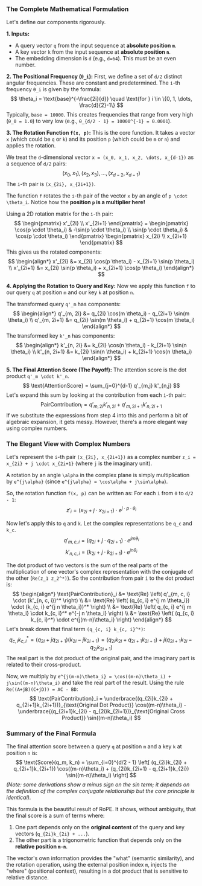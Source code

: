 ### The Complete Mathematical Formulation

Let's define our components rigorously.

**1. Inputs:**
*   A query vector `q` from the input sequence at **absolute position `m`**.
*   A key vector `k` from the input sequence at **absolute position `n`**.
*   The embedding dimension is `d` (e.g., `d=64`). This must be an even number.

**2. The Positional Frequency (`θ_i`):**
First, we define a set of `d/2` distinct angular frequencies. These are constant and predetermined. The `i`-th frequency `θ_i` is given by the formula:
$$
\theta_i = \text{base}^{-\frac{2i}{d}} \quad \text{for } i \in \{0, 1, \dots, \frac{d}{2}-1\}
$$
Typically, `base = 10000`. This creates frequencies that range from very high (`θ_0 = 1.0`) to very low (e.g., `θ_{d/2 - 1} = 10000^{-1} = 0.0001`).

**3. The Rotation Function `f(x, p)`:**
This is the core function. It takes a vector `x` (which could be `q` or `k`) and its position `p` (which could be `m` or `n`) and applies the rotation.

We treat the `d`-dimensional vector `x = (x_0, x_1, x_2, \dots, x_{d-1})` as a sequence of `d/2` pairs:
$$
(x_0, x_1), (x_2, x_3), \dots, (x_{d-2}, x_{d-1})
$$
The `i`-th pair is `(x_{2i}, x_{2i+1})`.

The function `f` rotates the `i`-th pair of the vector `x` by an angle of `p \cdot \theta_i`. Notice how the **position `p` is a multiplier here!**

Using a 2D rotation matrix for the `i`-th pair:
$$
\begin{pmatrix} x'_{2i} \\ x'_{2i+1} \end{pmatrix} = \begin{pmatrix} \cos(p \cdot \theta_i) & -\sin(p \cdot \theta_i) \\ \sin(p \cdot \theta_i) & \cos(p \cdot \theta_i) \end{pmatrix} \begin{pmatrix} x_{2i} \\ x_{2i+1} \end{pmatrix}
$$
This gives us the rotated components:
$$
\begin{align*}
x'_{2i} &= x_{2i} \cos(p \theta_i) - x_{2i+1} \sin(p \theta_i) \\
x'_{2i+1} &= x_{2i} \sin(p \theta_i) + x_{2i+1} \cos(p \theta_i)
\end{align*}
$$

**4. Applying the Rotation to Query and Key:**
Now we apply this function `f` to our query `q` at position `m` and our key `k` at position `n`.

The transformed query `q'_m` has components:
$$
\begin{align*}
q'_{m, 2i} &= q_{2i} \cos(m \theta_i) - q_{2i+1} \sin(m \theta_i) \\
q'_{m, 2i+1} &= q_{2i} \sin(m \theta_i) + q_{2i+1} \cos(m \theta_i)
\end{align*}
$$
The transformed key `k'_n` has components:
$$
\begin{align*}
k'_{n, 2i} &= k_{2i} \cos(n \theta_i) - k_{2i+1} \sin(n \theta_i) \\
k'_{n, 2i+1} &= k_{2i} \sin(n \theta_i) + k_{2i+1} \cos(n \theta_i)
\end{align*}
$$

**5. The Final Attention Score (The Payoff):**
The attention score is the dot product `q'_m \cdot k'_n`.
$$
\text{AttentionScore} = \sum_{j=0}^{d-1} q'_{m,j} k'_{n,j}
$$
Let's expand this sum by looking at the contribution from each `i`-th pair:
$$
\text{PairContribution}_i = q'_{m, 2i} k'_{n, 2i} + q'_{m, 2i+1} k'_{n, 2i+1}
$$
If we substitute the expressions from step 4 into this and perform a bit of algebraic expansion, it gets messy. However, there's a more elegant way using complex numbers.

### The Elegant View with Complex Numbers

Let's represent the `i`-th pair `(x_{2i}, x_{2i+1})` as a complex number `z_i = x_{2i} + j \cdot x_{2i+1}` (where `j` is the imaginary unit).

A rotation by an angle `\alpha` in the complex plane is simply multiplication by `e^{j\alpha}` (since `e^{j\alpha} = \cos\alpha + j\sin\alpha`).

So, the rotation function `f(x, p)` can be written as:
For each `i` from `0` to `d/2 - 1`:
$$
z'_{i} = (x_{2i} + j \cdot x_{2i+1}) \cdot e^{j \cdot p \cdot \theta_i}
$$

Now let's apply this to `q` and `k`. Let the complex representations be `q_c` and `k_c`.
$$
q'_{m, c, i} = (q_{2i} + j \cdot q_{2i+1}) \cdot e^{j m \theta_i}
$$
$$
k'_{n, c, i} = (k_{2i} + j \cdot k_{2i+1}) \cdot e^{j n \theta_i}
$$

The dot product of two vectors is the sum of the real parts of the multiplication of one vector's complex representation with the conjugate of the other (`Re(z_1 z_2^*)`).
So the contribution from pair `i` to the dot product is:
$$
\begin{align*}
\text{PairContribution}_i &= \text{Re} \left( q'_{m, c, i} \cdot (k'_{n, c, i})^* \right) \\
&= \text{Re} \left( (q_{c, i} e^{j m \theta_i}) \cdot (k_{c, i} e^{j n \theta_i})^* \right) \\
&= \text{Re} \left( q_{c, i} e^{j m \theta_i} \cdot k_{c, i}^* e^{-j n \theta_i} \right) \\
&= \text{Re} \left( (q_{c, i} k_{c, i}^*) \cdot e^{j(m-n)\theta_i} \right)
\end{align*}
$$
Let's break down that final term `(q_{c, i} k_{c, i}^*)`:
$$
q_{c, i} k_{c, i}^* = (q_{2i} + j q_{2i+1})(k_{2i} - j k_{2i+1}) = (q_{2i}k_{2i} + q_{2i+1}k_{2i+1}) + j(q_{2i+1}k_{2i} - q_{2i}k_{2i+1})
$$
The real part is the dot product of the original pair, and the imaginary part is related to their cross-product.

Now, we multiply by `e^{j(m-n)\theta_i} = \cos((m-n)\theta_i) + j\sin((m-n)\theta_i)` and take the real part of the result.
Using the rule `Re((A+jB)(C+jD)) = AC - BD`:
$$
\text{PairContribution}_i = \underbrace{(q_{2i}k_{2i} + q_{2i+1}k_{2i+1})}_{\text{Original Dot Product}} \cos((m-n)\theta_i) - \underbrace{(q_{2i+1}k_{2i} - q_{2i}k_{2i+1})}_{\text{Original Cross Product}} \sin((m-n)\theta_i)
$$

### Summary of the Final Formula

The final attention score between a query `q` at position `m` and a key `k` at position `n` is:
$$
\text{Score}(q_m, k_n) = \sum_{i=0}^{d/2 - 1} \left[ (q_{2i}k_{2i} + q_{2i+1}k_{2i+1}) \cos((m-n)\theta_i) + (q_{2i}k_{2i+1} - q_{2i+1}k_{2i}) \sin((m-n)\theta_i) \right]
$$
*(Note: some derivations show a minus sign on the sin term; it depends on the definition of the complex conjugate relationship but the core principle is identical).*

This formula is the beautiful result of RoPE. It shows, without ambiguity, that the final score is a sum of terms where:
1.  One part depends only on the **original content** of the query and key vectors (`q_{2i}k_{2i} + ...`).
2.  The other part is a trigonometric function that depends only on the **relative position `m-n`**.

The vector's own information provides the "what" (semantic similarity), and the rotation operation, using the external position index `m`, injects the "where" (positional context), resulting in a dot product that is sensitive to relative distance.